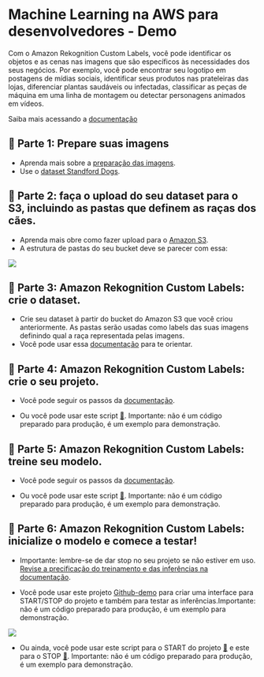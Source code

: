 # Machine Learning na AWS para desenvolvedores - Demo


Com o Amazon Rekognition Custom Labels, você pode identificar os objetos e as cenas nas imagens que são específicos às necessidades dos seus negócios. Por exemplo, você pode encontrar seu logotipo em postagens de mídias sociais, identificar seus produtos nas prateleiras das lojas, diferenciar plantas saudáveis ou infectadas, classificar as peças de máquina em uma linha de montagem ou detectar personagens animados em vídeos.

Saiba mais acessando a [documentação](https://aws.amazon.com/pt/rekognition/custom-labels-features/)

## :memo: Parte 1: Prepare suas imagens


- Aprenda mais sobre a [preparação das imagens](https://docs.aws.amazon.com/pt_br/rekognition/latest/customlabels-dg/pi-prepare-images.html).
- Use o [dataset Standford Dogs](https://www.kaggle.com/jessicali9530/stanford-dogs-dataset).

## :rocket: Parte 2: faça o upload do seu dataset para o S3, incluindo as pastas que definem as raças dos cães.

- Aprenda mais obre como fazer upload para o [Amazon S3](https://docs.aws.amazon.com/pt_br/AmazonS3/latest/user-guide/upload-objects.html).
- A estrutura de pastas do seu bucket deve se parecer com essa:

![](https://i.imgur.com/pwPFi5f.png)

## :rocket: Parte 3: Amazon Rekognition Custom Labels: crie o dataset.

- Crie seu dataset à partir do bucket do Amazon S3 que você criou anteriormente. As pastas serão usadas como labels das suas imagens definindo qual a raça representada pelas imagens.
- Você pode usar essa [documentação](https://docs.aws.amazon.com/rekognition/latest/customlabels-dg/cd-s3.html)  para te orientar.

## :rocket: Parte 4: Amazon Rekognition Custom Labels: crie o seu projeto.

- Você pode seguir os passos da [documentação](https://https://docs.aws.amazon.com/rekognition/latest/customlabels-dg/cp-create-project.html).

- Ou você pode usar este script [:link:][GitHub-Sync]. Importante: não é um código preparado para produção, é um exemplo para demonstração.


## :rocket: Parte 5: Amazon Rekognition Custom Labels: treine seu modelo.

- Você pode seguir os passos da [documentação](https://docs.aws.amazon.com/rekognition/latest/customlabels-dg/tm-console.html).

- Ou você pode usar este script [:link:][GitHub-Sync]. Importante: não é um código preparado para produção, é um exemplo para demonstração.

## :rocket: Parte 6: Amazon Rekognition Custom Labels: inicialize o modelo e comece a testar!


- Importante: lembre-se de dar stop no seu projeto se não estiver em uso. [Revise a precificação do treinamento e das inferências na documentação](https://aws.amazon.com/pt/rekognition/pricing/).

- Você pode usar este projeto [Github-demo] para criar uma interface para START/STOP do projeto e também para testar as inferências.Importante: não é um código preparado para produção, é um exemplo para demonstração.

![](https://i.imgur.com/27dW7vS.png)


- Ou ainda, você pode usar este script para o START do projeto [:link:][GitHub-Start] e este para o STOP [:link:][GitHub-Stop]. Importante: não é um código preparado para produção, é um exemplo para demonstração.

[GitHub-Sync]: https://github.com/claudiacharro/rekognitioncl-demo/blob/main/sample-scripts/start-project.py

[GitHub-Start]: https://github.com/claudiacharro/rekognitioncl-demo/blob/main/sample-scripts/start-project.py

[GitHub-Stop]: https://github.com/claudiacharro/rekognitioncl-demo/blob/main/sample-scripts/start-project.py

[Github-demo]: https://github.com/aws-samples/amazon-rekognition-custom-labels-demo

